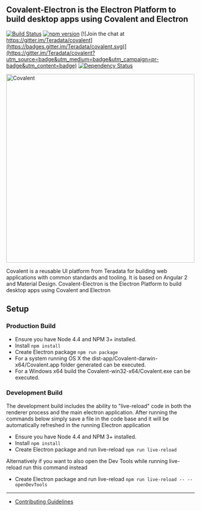 ## Covalent-Electron is the Electron Platform to build desktop apps using Covalent and Electron

[![Build Status](https://travis-ci.org/Teradata/covalent.svg?branch=develop)](https://travis-ci.org/Teradata/covalent)
[![npm version](https://badge.fury.io/js/%40covalent%2Fcore.svg)](https://badge.fury.io/js/%40covalent%2Fcore)
[![Join the chat at https://gitter.im/Teradata/covalent](https://badges.gitter.im/Teradata/covalent.svg)](https://gitter.im/Teradata/covalent?utm_source=badge&utm_medium=badge&utm_campaign=pr-badge&utm_content=badge)
[![Dependency Status](https://dependencyci.com/github/Teradata/covalent/badge)](https://dependencyci.com/github/Teradata/covalent)

<img alt="Covalent" src="https://cdn.rawgit.com/Teradata/covalent-electron/develop/src/app/assets/icons/covalent-and-electron.svg" width="503">

Covalent is a reusable UI platform from Teradata for building web applications with common standards and tooling. It is based on Angular 2 and Material Design.
Covalent-Electron is the Electron Platform to build desktop apps using Covalent and Electron
## Setup

### Production Build

* Ensure you have Node 4.4 and NPM 3+ installed.
* Install `npm install`
* Create Electron package `npm run package`
 * For a system running OS X the dist-app/Covalent-darwin-x64/Covalent.app folder generated can be executed. 
 * For a Windows x64 build the Covalent-win32-x64/Covalent.exe can be executed.

### Development Build
The development build includes the ability to "live-reload" code in both the renderer process and the main electron application.
After running the commands below simply save a file in the code base and it will be automatically refreshed in the running Electron application

* Ensure you have Node 4.4 and NPM 3+ installed.
* Install `npm install`
* Create Electron package and run live-reload `npm run live-reload`

Alternatively if you want to also open the Dev Tools while running live-reload run this command instead
* Create Electron package and run live-reload `npm run live-reload -- --openDevTools`

---

* [Contributing Guidelines](docs/CONTRIBUTING.md)